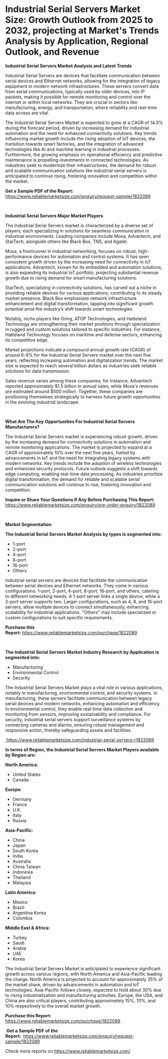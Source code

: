 <p><h1>Industrial Serial Servers Market Size: Growth Outlook from 2025 to 2032, projecting at Market's Trends Analysis by Application, Regional Outlook, and Revenue</h1></p><p><strong>Industrial Serial Servers Market Analysis and Latest Trends</strong></p>
<p><p>Industrial Serial Servers are devices that facilitate communication between serial devices and Ethernet networks, allowing for the integration of legacy equipment in modern network infrastructures. These servers convert data from serial communications, typically used by older devices, into IP packets, making it possible for remote monitoring and control over the internet or within local networks. They are crucial in sectors like manufacturing, energy, and transportation, where reliability and real-time data access are vital.</p><p>The Industrial Serial Servers Market is expected to grow at a CAGR of 14.3% during the forecast period, driven by increasing demand for industrial automation and the need for enhanced connectivity solutions. Key trends influencing market growth include the rising adoption of IoT devices, the transition towards smart factories, and the integration of advanced technologies like AI and machine learning in industrial processes. Furthermore, the growing emphasis on operational efficiency and predictive maintenance is propelling investments in connected technologies. As industries seek to modernize their infrastructures, the demand for robust and scalable communication solutions like industrial serial servers is anticipated to continue rising, fostering innovation and competition within the market.</p></p>
<p><strong>Get a Sample PDF of the Report:&nbsp;</strong> <a href="https://www.reliablemarketsize.com/enquiry/request-sample/1822089?utm_campaign=3104&utm_medium=2&utm_source=Github&utm_content=ia&utm_term=06042025&utm_id=industrial-serial-servers">https://www.reliablemarketsize.com/enquiry/request-sample/1822089</a></p>
<p>&nbsp;</p>
<p><strong>Industrial Serial Servers Major Market Players</strong></p>
<p><p>The Industrial Serial Servers market is characterized by a diverse set of players, each specializing in solutions for seamless communication in industrial environments. Leading companies include Moxa, Advantech, and StarTech, alongside others like Black Box, TNS, and Agatel.</p><p>Moxa, a frontrunner in industrial networking, focuses on robust, high-performance devices for automation and control systems. It has seen consistent growth driven by the increasing need for connectivity in IoT applications. Advantech, known for its embedded and automation solutions, is also expanding its industrial IoT portfolio, projecting substantial revenue growth due to rising demand for smart manufacturing solutions.</p><p>StarTech, specializing in connectivity solutions, has carved out a niche in providing reliable devices for various applications, contributing to its steady market presence. Black Box emphasizes network infrastructure enhancement and digital transformation, tapping into significant growth potential amid the industry’s shift towards smart technologies.</p><p>Notably, niche players like Oring, ATOP Technologies, and Hatteland Technology are strengthening their market positions through specialization in rugged and custom solutions tailored to specific industries. For instance, Hatteland Technology focuses on maritime and defense sectors, enhancing its competitive edge.</p><p>Market projections indicate a compound annual growth rate (CAGR) of around 6-8% for the Industrial Serial Servers market over the next five years, reflecting increasing automation and digitalization trends. The market size is expected to reach several billion dollars as industries seek reliable solutions for data transmission.</p><p>Sales revenue varies among these companies; for instance, Advantech reported approximately $1.5 billion in annual sales, while Moxa's revenues are estimated around $500 million. Together, these companies are positioning themselves strategically to harness future growth opportunities in the evolving industrial landscape.</p></p>
<p>&nbsp;</p>
<p><strong>What Are The Key Opportunities For Industrial Serial Servers Manufacturers?</strong></p>
<p><p>The Industrial Serial Servers market is experiencing robust growth, driven by the increasing demand for connectivity solutions in automation and remote monitoring applications. The market is projected to expand at a CAGR of approximately 10% over the next five years, fueled by advancements in IoT and the need for integrating legacy systems with modern networks. Key trends include the adoption of wireless technologies and enhanced security protocols. Future outlook suggests a shift towards edge computing, enabling real-time data processing. As industries prioritize digital transformation, the demand for reliable and scalable serial communication solutions will continue to rise, fostering innovation and competition.</p></p>
<p><strong>Inquire or Share Your Questions If Any Before Purchasing This Report:</strong> <a href="https://www.reliablemarketsize.com/enquiry/pre-order-enquiry/1822089?utm_campaign=3104&utm_medium=2&utm_source=Github&utm_content=ia&utm_term=06042025&utm_id=industrial-serial-servers">https://www.reliablemarketsize.com/enquiry/pre-order-enquiry/1822089</a></p>
<p>&nbsp;</p>
<p><strong>Market Segmentation</strong></p>
<p><strong>The Industrial Serial Servers Market Analysis by types is segmented into:</strong></p>
<p><ul><li>1-port</li><li>2-port</li><li>4-port</li><li>8-port</li><li>16-port</li><li>Others</li></ul></p>
<p><p>Industrial serial servers are devices that facilitate the communication between serial devices and Ethernet networks. They come in various configurations: 1-port, 2-port, 4-port, 8-port, 16-port, and others, catering to different networking needs. A 1-port server links a single device, while a 2-port server supports two. Larger configurations, such as 4, 8, and 16-port servers, allow multiple devices to connect simultaneously, enhancing scalability for industrial applications. "Others" may include specialized or custom configurations to suit specific requirements.</p></p>
<p><strong>Purchase this Report:&nbsp;</strong><a href="https://www.reliablemarketsize.com/purchase/1822089?utm_campaign=3104&utm_medium=2&utm_source=Github&utm_content=ia&utm_term=06042025&utm_id=industrial-serial-servers">https://www.reliablemarketsize.com/purchase/1822089</a></p>
<p>&nbsp;</p>
<p><strong>The Industrial Serial Servers Market Industry Research by Application is segmented into:</strong></p>
<p><ul><li>Manufacturing</li><li>Environmental Control</li><li>Security</li></ul></p>
<p><p>The Industrial Serial Servers Market plays a vital role in various applications, notably in manufacturing, environmental control, and security systems. In manufacturing, these servers facilitate communication between legacy serial devices and modern networks, enhancing automation and efficiency. In environmental control, they enable real-time data collection and monitoring from sensors, improving sustainability and compliance. For security, industrial serial servers support surveillance systems by connecting cameras and alarms, ensuring robust management and responsive action, thereby safeguarding assets and facilities.</p></p>
<p><a href="https://www.reliablemarketsize.com/industrial-serial-servers-r1822089?utm_campaign=3104&utm_medium=2&utm_source=Github&utm_content=ia&utm_term=06042025&utm_id=industrial-serial-servers">&nbsp;https://www.reliablemarketsize.com/industrial-serial-servers-r1822089</a></p>
<p><strong>In terms of Region, the Industrial Serial Servers Market Players available by Region are:</strong></p>
<p>
    <p> <strong> North America: </strong>
        <ul>
            <li>United States</li>
            <li>Canada</li>
        </ul>
        </p> 
    <p> <strong> Europe: </strong>
        <ul>
            <li>Germany</li>
            <li>France</li>
            <li>U.K.</li>
            <li>Italy</li>
            <li>Russia</li>
        </ul>
        </p> 
    <p> <strong> Asia-Pacific: </strong>
        <ul>
            <li>China</li>
            <li>Japan</li>
            <li>South Korea</li>
            <li>India</li>
            <li>Australia</li>
            <li>China Taiwan</li>
            <li>Indonesia</li>
            <li>Thailand</li>
            <li>Malaysia</li>
        </ul>
        </p> 
    <p> <strong> Latin America: </strong>
        <ul>
            <li>Mexico</li>
            <li>Brazil</li>
            <li>Argentina Korea</li>
            <li>Colombia</li>
        </ul>
        </p> 
    <p> <strong> Middle East & Africa: </strong>
        <ul>
            <li>Turkey</li>
            <li>Saudi</li>
            <li>Arabia</li>
            <li>UAE</li>
            <li>Korea</li>
        </ul>
    </p>
    </p>
<p><p>The Industrial Serial Servers Market is anticipated to experience significant growth across various regions, with North America and Asia-Pacific leading the charge. North America is projected to account for approximately 35% of the market share, driven by advancements in automation and IoT technologies. Asia-Pacific follows closely, expected to hold about 30% due to rising industrialization and manufacturing activities. Europe, the USA, and China are also critical players, contributing approximately 15%, 10%, and 10% respectively to the overall market growth.</p></p>
<p><strong>Purchase this Report: </strong><a href="https://www.reliablemarketsize.com/purchase/1822089?utm_campaign=3104&utm_medium=2&utm_source=Github&utm_content=ia&utm_term=06042025&utm_id=industrial-serial-servers">https://www.reliablemarketsize.com/purchase/1822089</a></p>
<p>&nbsp;<strong>Get a Sample PDF of the Report:&nbsp;&nbsp;</strong><a href="https://www.reliablemarketsize.com/enquiry/request-sample/1822089?utm_campaign=3104&utm_medium=2&utm_source=Github&utm_content=ia&utm_term=06042025&utm_id=industrial-serial-servers">https://www.reliablemarketsize.com/enquiry/request-sample/1822089</a></p>
<p><strong></strong></p>
<p>Check more reports on <a href="https://www.reliablemarketsize.com/?utm_campaign=3104&utm_medium=2&utm_source=Github&utm_content=ia&utm_term=06042025&utm_id=industrial-serial-servers">https://www.reliablemarketsize.com/</a></p>